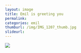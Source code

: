```yaml
---
layout: image
title: Emil is greeting you
permalink: 
categories: emil
thumburl: /img/IMG_1207_thumb.jpg
slideurl: 
---
```


![](/img/IMG_1207.jpg)


